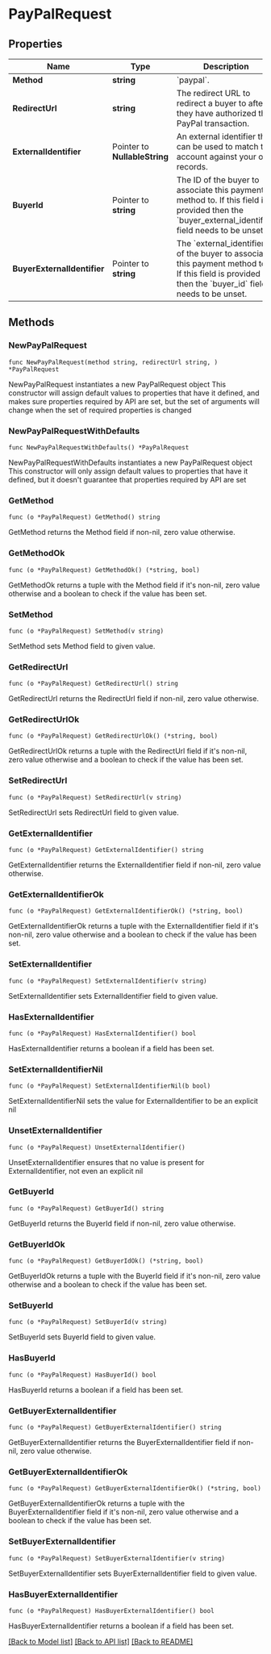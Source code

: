# PayPalRequest

## Properties

Name | Type | Description | Notes
------------ | ------------- | ------------- | -------------
**Method** | **string** | &#x60;paypal&#x60;. | 
**RedirectUrl** | **string** | The redirect URL to redirect a buyer to after they have authorized their PayPal transaction. | 
**ExternalIdentifier** | Pointer to **NullableString** | An external identifier that can be used to match the account against your own records. | [optional] 
**BuyerId** | Pointer to **string** | The ID of the buyer to associate this payment method to. If this field is provided then the &#x60;buyer_external_identifier&#x60; field needs to be unset. | [optional] 
**BuyerExternalIdentifier** | Pointer to **string** | The &#x60;external_identifier&#x60; of the buyer to associate this payment method to. If this field is provided then the &#x60;buyer_id&#x60; field needs to be unset. | [optional] 

## Methods

### NewPayPalRequest

`func NewPayPalRequest(method string, redirectUrl string, ) *PayPalRequest`

NewPayPalRequest instantiates a new PayPalRequest object
This constructor will assign default values to properties that have it defined,
and makes sure properties required by API are set, but the set of arguments
will change when the set of required properties is changed

### NewPayPalRequestWithDefaults

`func NewPayPalRequestWithDefaults() *PayPalRequest`

NewPayPalRequestWithDefaults instantiates a new PayPalRequest object
This constructor will only assign default values to properties that have it defined,
but it doesn't guarantee that properties required by API are set

### GetMethod

`func (o *PayPalRequest) GetMethod() string`

GetMethod returns the Method field if non-nil, zero value otherwise.

### GetMethodOk

`func (o *PayPalRequest) GetMethodOk() (*string, bool)`

GetMethodOk returns a tuple with the Method field if it's non-nil, zero value otherwise
and a boolean to check if the value has been set.

### SetMethod

`func (o *PayPalRequest) SetMethod(v string)`

SetMethod sets Method field to given value.


### GetRedirectUrl

`func (o *PayPalRequest) GetRedirectUrl() string`

GetRedirectUrl returns the RedirectUrl field if non-nil, zero value otherwise.

### GetRedirectUrlOk

`func (o *PayPalRequest) GetRedirectUrlOk() (*string, bool)`

GetRedirectUrlOk returns a tuple with the RedirectUrl field if it's non-nil, zero value otherwise
and a boolean to check if the value has been set.

### SetRedirectUrl

`func (o *PayPalRequest) SetRedirectUrl(v string)`

SetRedirectUrl sets RedirectUrl field to given value.


### GetExternalIdentifier

`func (o *PayPalRequest) GetExternalIdentifier() string`

GetExternalIdentifier returns the ExternalIdentifier field if non-nil, zero value otherwise.

### GetExternalIdentifierOk

`func (o *PayPalRequest) GetExternalIdentifierOk() (*string, bool)`

GetExternalIdentifierOk returns a tuple with the ExternalIdentifier field if it's non-nil, zero value otherwise
and a boolean to check if the value has been set.

### SetExternalIdentifier

`func (o *PayPalRequest) SetExternalIdentifier(v string)`

SetExternalIdentifier sets ExternalIdentifier field to given value.

### HasExternalIdentifier

`func (o *PayPalRequest) HasExternalIdentifier() bool`

HasExternalIdentifier returns a boolean if a field has been set.

### SetExternalIdentifierNil

`func (o *PayPalRequest) SetExternalIdentifierNil(b bool)`

 SetExternalIdentifierNil sets the value for ExternalIdentifier to be an explicit nil

### UnsetExternalIdentifier
`func (o *PayPalRequest) UnsetExternalIdentifier()`

UnsetExternalIdentifier ensures that no value is present for ExternalIdentifier, not even an explicit nil
### GetBuyerId

`func (o *PayPalRequest) GetBuyerId() string`

GetBuyerId returns the BuyerId field if non-nil, zero value otherwise.

### GetBuyerIdOk

`func (o *PayPalRequest) GetBuyerIdOk() (*string, bool)`

GetBuyerIdOk returns a tuple with the BuyerId field if it's non-nil, zero value otherwise
and a boolean to check if the value has been set.

### SetBuyerId

`func (o *PayPalRequest) SetBuyerId(v string)`

SetBuyerId sets BuyerId field to given value.

### HasBuyerId

`func (o *PayPalRequest) HasBuyerId() bool`

HasBuyerId returns a boolean if a field has been set.

### GetBuyerExternalIdentifier

`func (o *PayPalRequest) GetBuyerExternalIdentifier() string`

GetBuyerExternalIdentifier returns the BuyerExternalIdentifier field if non-nil, zero value otherwise.

### GetBuyerExternalIdentifierOk

`func (o *PayPalRequest) GetBuyerExternalIdentifierOk() (*string, bool)`

GetBuyerExternalIdentifierOk returns a tuple with the BuyerExternalIdentifier field if it's non-nil, zero value otherwise
and a boolean to check if the value has been set.

### SetBuyerExternalIdentifier

`func (o *PayPalRequest) SetBuyerExternalIdentifier(v string)`

SetBuyerExternalIdentifier sets BuyerExternalIdentifier field to given value.

### HasBuyerExternalIdentifier

`func (o *PayPalRequest) HasBuyerExternalIdentifier() bool`

HasBuyerExternalIdentifier returns a boolean if a field has been set.


[[Back to Model list]](../README.md#documentation-for-models) [[Back to API list]](../README.md#documentation-for-api-endpoints) [[Back to README]](../README.md)


